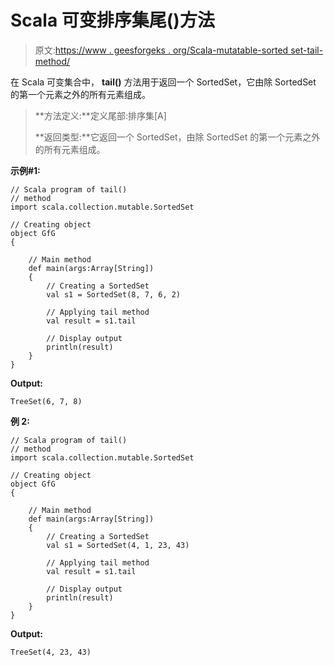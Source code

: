 # Scala 可变排序集尾()方法

> 原文:[https://www . geesforgeks . org/Scala-mutatable-sorted set-tail-method/](https://www.geeksforgeeks.org/scala-mutable-sortedset-tail-method/)

在 Scala 可变集合中， **tail()** 方法用于返回一个 SortedSet，它由除 SortedSet 的第一个元素之外的所有元素组成。

> **方法定义:**定义尾部:排序集[A]
> 
> **返回类型:**它返回一个 SortedSet，由除 SortedSet 的第一个元素之外的所有元素组成。

**示例#1:**

```
// Scala program of tail() 
// method 
import scala.collection.mutable.SortedSet 

// Creating object 
object GfG 
{ 

    // Main method 
    def main(args:Array[String]) 
    { 
        // Creating a SortedSet 
        val s1 = SortedSet(8, 7, 6, 2) 

        // Applying tail method 
        val result = s1.tail

        // Display output
        println(result)
    } 
} 
```

**Output:**

```
TreeSet(6, 7, 8)

```

**例 2:**

```
// Scala program of tail() 
// method 
import scala.collection.mutable.SortedSet 

// Creating object 
object GfG 
{ 

    // Main method 
    def main(args:Array[String]) 
    { 
        // Creating a SortedSet 
        val s1 = SortedSet(4, 1, 23, 43) 

        // Applying tail method 
        val result = s1.tail

        // Display output
        println(result)
    } 
} 
```

**Output:**

```
TreeSet(4, 23, 43)

```